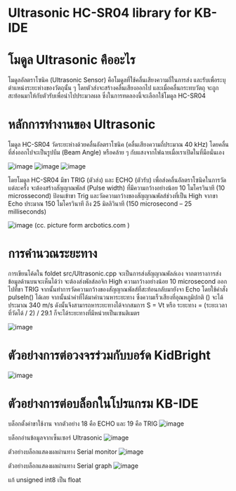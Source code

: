 # Ultrasonic HC-SR04 library for KB-IDE

# โมดูล Ultrasonic คืออะไร
โมดูลอัลตราโซนิค (Ultrasonic  Sensor) คือโมดูลที่ใช้คลื่นเสียงความถี่ในการส่ง และรับเพื่อระบุตำแหน่งระยะห่างของวัตถุนั้น ๆ  โดยตัวส่งจะสร้างคลื่นเสียงออกไป และเมื่อคลื่นกระทบวัตถุ จะถูกสะท้อนมาให้กับตัวรับเพื่อนำไปประมวลผล ซึ่งในการทดลองนี้จะเลือกใช้โมดูล HC-SR04

# หลักการทำงานของ Ultrasonic
โมดูล HC-SR04  วัดระยะห่างด้วยคลื่นอัลตราโซนิค  (คลื่นเสียงความถี่ประมาณ 40 kHz)  โดยคลื่นที่ส่งออกไปจะเป็นรูปบีม (Beam Angle) หรือคล้าย ๆ กับแสงจากไฟฉายเมื่อเราเปิดในที่มือนั่นเอง

![image](https://raw.githubusercontent.com/bavensky/kbide_plugin_template/master/static/ultrasonic_range.png)
![image](https://raw.githubusercontent.com/bavensky/kbide_plugin_template/master/static/ultrasonic_detecting.png)
![image](https://raw.githubusercontent.com/bavensky/kbide_plugin_template/master/static/ultrasonic_range_finder.png)

โดยโมดูล HC-SR04 มีขา TRIG (ตัวส่ง) และ ECHO (ตัวรับ)  เพื่อส่งคลื่นอัลตราโซนิคในการวัดแต่ละครั้ง จะต้องสร้างสัญญาณพัลส์ (Pulse width) ที่มีความกว้างอย่างน้อย 10 ไมโครวินาที (10 microssecond) ป้อนเข้าขา Trig และวัดความกว้างของสัญญาณพัลส์ช่วงที่เป็น High จากขา Echo ประมาณ 150 ไมโครวินาที ถึง 25 มิลลิวินาที (150 microsecond – 25 milliseconds)

![image](https://raw.githubusercontent.com/bavensky/kbide_plugin_template/master/static/ultrasonic_transducer.png)
(cc. picture form arcbotics.com )

# การคำนวณระยะทาง
การเขียนโค้ดใน foldet src/Ultrasonic.cpp จะเป็นการส่งสัญญาณพัลล์เอง จากตารางการส่งข้อมูลด้านบนจะเห็นได้ว่า จะต้องส่งพัลส์ลอจิก High ความกว้างอย่างน้อย 10 microsecond ออกไปที่ขา TRIG จากนั้นทำการวัดความกว้างของสัญญาณพัลส์ที่สะท้อนกลับมายังจา Echo โดยใช้คำสั่ง pulseIn() ได้เลย จากนั้นนำค่าที่ได้มาคำนวนหาระยะทาง ซึ่งความเร็วเสียงที่อุณหภูมิปกติ () จะได้ประมาณ 340 m/s ดังนั้นจึงสามารถหาระยะทางได้จากสมการ S = Vt  หรือ ระยะทาง = (ระยะเวลาที่วัดได้ / 2) / 29.1 ก็จะได้ระยะทางที่มีหน่วยเป็นเซนติเมตร

![image](https://raw.githubusercontent.com/bavensky/kbide_plugin_template/master/static/src_cpp.JPG)

# ตัวอย่างการต่อวงจรร่วมกับบอร์ด KidBright
![image](https://raw.githubusercontent.com/bavensky/kbide_plugin_template/master/static/kidbright_ultrasonic.png)

# ตัวอย่างการต่อบล็อกในโปรแกรม KB-IDE 
บล็อกตั้งค่าขาใช้งาน จากตัวอย่าง 18 คือ ECHO และ 19 คือ TRIG
![image](https://raw.githubusercontent.com/bavensky/kbide_plugin_template/master/static/ultrasonic_setupBlock.JPG)

บล็อกอ่านข้อมูลจากเซ็นเซอร์ Ultrasonic
![image](https://raw.githubusercontent.com/bavensky/kbide_plugin_template/master/static/ultrasonic_getDataBlock.JPG)

ตัวอย่างบล็อกแสดงผลผ่านทาง Serial monitor
![image](https://raw.githubusercontent.com/bavensky/kbide_plugin_template/master/static/serial_monitor.JPG)

ตัวอย่างบล็อกแสดงผลผ่านทาง Serial graph
![image](https://raw.githubusercontent.com/bavensky/kbide_plugin_template/master/static/serial_graph.JPG)

แก้ unsigned int8 เป็น float
